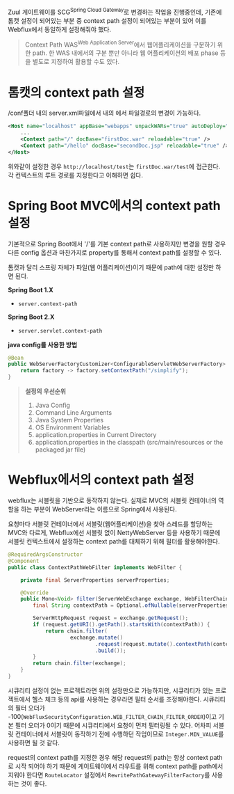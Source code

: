 Zuul 게이트웨이를 SCG<sup>Spring Cloud Gateway</sup>로 변경하는 작업을 진행중인데, 기존에 톰캣 설정이 되어있는 부분 중 context path 설정이 되어있는 부분이 있어 이를 Webflux에서 동일하게 설정해줘야 했다.

> Context Path
> WAS<sup>Web Application Server</sup>에서 웹어플리케이션을 구분하기 위한 path.
> 한 WAS 내에서의 구분 뿐만 아니라 웹 어플리케이션의 배포 phase 등을 별도로 지정하여 활용할 수도 있다.

# 톰캣의 context path 설정
<!-- https://sambalim.tistory.com/76 -->
/conf폴더 내의 server.xml파일에서 <Host>내의 <Context>에서 파일경로의 변경이 가능하다.

```xml
<Host name="localhost" appBase="webapps" unpackWARs="true" autoDeploy="true">
    ...
    <Context path="/" docBase="firstDoc.war" reloadable="true" />
    <Context path="/hello" docBase="secondDoc.jsp" reloadable="true" />
</Host>
```

위와같이 설정한 경우 `http://localhost/test`는 `firstDoc.war/test`에 접근한다. 각 컨텍스트의 루트 경로를 지정한다고 이해하면 쉽다.

# Spring Boot MVC에서의 context path 설정
<!-- https://www.baeldung.com/spring-boot-context-path -->
기본적으로 Spring Boot에서 '/'를 기본 context path로 사용하지만 변경을 원할 경우 다른 config 옵션과 마찬가지로 property를 통해서 context path를 설정할 수 있다.

톰캣과 달리 스프링 자체가 파일(웹 어플리케이션)이기 때문에 path에 대한 설정만 하면 된다.

**Spring Boot 1.X**
- `server.context-path`

**Spring Boot 2.X**
- `server.servlet.context-path`

**java config를 사용한 방법**
```java
@Bean
public WebServerFactoryCustomizer<ConfigurableServletWebServerFactory> webServerFactoryCustomizer() {
    return factory -> factory.setContextPath("/simplify");
}
```

> **설정의 우선순위**
> 1. Java Config
> 2. Command Line Arguments
> 3. Java System Properties
> 4. OS Environment Variables
> 5. application.properties in Current Directory
> 6. application.properties in the classpath (src/main/resources or the packaged jar file)

# Webflux에서의 context path 설정
webflux는 서블릿을 기반으로 동작하지 않는다. 실제로 MVC의 서블릿 컨테이너의 역할을 하는 부분이 WebServer라는 이름으로 Spring에서 사용된다.

요청마다 서블릿 컨테이너에서 서블릿(웹어플리케이션)을 찾아 스레드를 할당하는 MVC와 다르게, Webflux에선 서블릿 없이 NettyWebServer 등을 사용하기 때문에 서블릿 컨텍스트에서 설정하는 context path를 대체하기 위해 필터를 활용해야한다.



```java
@RequiredArgsConstructor
@Component
public class ContextPathWebFilter implements WebFilter {

    private final ServerProperties serverProperties;

    @Override
    public Mono<Void> filter(ServerWebExchange exchange, WebFilterChain chain) {
        final String contextPath = Optional.ofNullable(serverProperties.getServlet().getContextPath()).orElse("/");

        ServerHttpRequest request = exchange.getRequest();
        if (request.getURI().getPath().startsWith(contextPath)) {
            return chain.filter(
                    exchange.mutate()
                            .request(request.mutate().contextPath(contextPath).build())
                            .build());
        }
        return chain.filter(exchange);
    }
}
```

시큐리티 설정이 없는 프로젝트라면 위의 설정만으로 가능하지만, 시큐리티가 있는 프로젝트에서 헬스 체크 등의 api를 사용하는 경우라면 필터 순서를 조정해야한다. 
시큐리티의 필터 오더가 -100(`WebFluxSecurityConfiguration.WEB_FILTER_CHAIN_FILTER_ORDER`)이고 기본 필터 오더가 0이기 때문에 시큐리티에서 요청이 먼저 필터링될 수 있다. 어차피 서블릿 컨테이너에서 서블릿이 동작하기 전에 수행하던 작업이므로 `Integer.MIN_VALUE`를 사용하면 될 것 같다.

request의 context path를 지정한 경우 해당 request의 path는 항상 context path로 시작 되어야 하기 때문에 게이트웨이에서 라우트를 위해 context path를 path에서 지워야 한다면 `RouteLocator` 설정에서 `RewritePathGatewayFilterFactory`를 사용하는 것이 좋다.